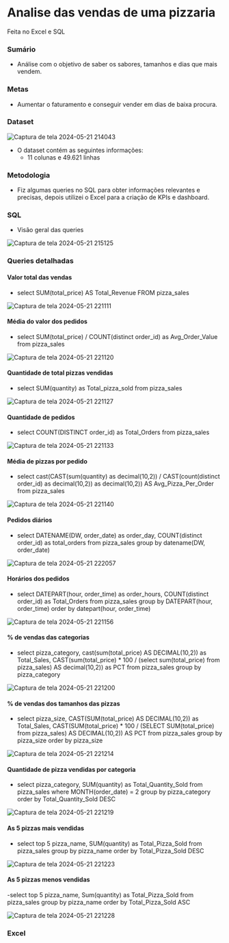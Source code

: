 # Analise das vendas de uma pizzaria
Feita no Excel e SQL

### Sumário

- Análise com o objetivo de saber os sabores, tamanhos e dias que mais vendem.

### Metas 

- Aumentar o faturamento e conseguir vender em dias de baixa procura.

### Dataset

![Captura de tela 2024-05-21 214043](https://github.com/chernayavdova/venda.pizza/assets/86575159/2ee7079c-e0a8-4f8b-9e14-f5bda48b9778)

- O dataset contém as seguintes informações:
  - 11 colunas e 49.621 linhas
 
### Metodologia
  - Fiz algumas queries no SQL para obter informações relevantes e precisas, depois utilizei o Excel para a criação de KPIs e dashboard.

### SQL
  - Visão geral das queries
  
  ![Captura de tela 2024-05-21 215125](https://github.com/chernayavdova/venda.pizza/assets/86575159/bad5d477-2d0e-436d-ad79-5593a2250b8d)

  ### Queries detalhadas 

  #### Valor total das vendas
  - select SUM(total_price) AS Total_Revenue FROM pizza_sales
    
![Captura de tela 2024-05-21 221111](https://github.com/chernayavdova/venda.pizza/assets/86575159/d1b87cab-9257-4c62-88ef-fbd57641d3e7)

  #### Média do valor dos pedidos 
  - select SUM(total_price) / COUNT(distinct order_id) as Avg_Order_Value from pizza_sales

![Captura de tela 2024-05-21 221120](https://github.com/chernayavdova/venda.pizza/assets/86575159/edbc2c12-bcb8-4579-bf4c-26e10ac537c3)

  #### Quantidade de total pizzas vendidas
  - select SUM(quantity) as Total_pizza_sold from pizza_sales

![Captura de tela 2024-05-21 221127](https://github.com/chernayavdova/venda.pizza/assets/86575159/a57758d3-7a8b-4396-8f8e-e001e62edc32)

  #### Quantidade de pedidos
  - select COUNT(DISTINCT order_id) as Total_Orders from pizza_sales
    
![Captura de tela 2024-05-21 221133](https://github.com/chernayavdova/venda.pizza/assets/86575159/80c33afa-c648-4840-82d9-5251b353e8be)

  #### Média de pizzas por pedido
  - select cast(CAST(sum(quantity) as decimal(10,2)) / 
    CAST(count(distinct order_id) as decimal(10,2)) as decimal(10,2)) AS  Avg_Pizza_Per_Order from pizza_sales

![Captura de tela 2024-05-21 221140](https://github.com/chernayavdova/venda.pizza/assets/86575159/ad9e973b-2006-4b1b-9a7f-dbffcac3c717)

  #### Pedidos diários
  - select DATENAME(DW, order_date) as order_day, COUNT(distinct order_id) as total_orders from pizza_sales
    group by datename(DW, order_date)

![Captura de tela 2024-05-21 222057](https://github.com/chernayavdova/venda.pizza/assets/86575159/c4450bbe-5b2d-4a00-8c07-c8aa9f78dea4)

  #### Horários dos pedidos
  - select DATEPART(hour, order_time) as order_hours, COUNT(distinct order_id) as Total_Orders from pizza_sales
    group by DATEPART(hour, order_time)
    order by datepart(hour, order_time)

![Captura de tela 2024-05-21 221156](https://github.com/chernayavdova/venda.pizza/assets/86575159/0233ef0d-d8ff-4181-97ce-c49cc50cd006)

  #### % de vendas das categorias
  - select pizza_category, cast(sum(total_price) AS DECIMAL(10,2)) as Total_Sales, 
    CAST(sum(total_price) * 100 / (select sum(total_price) from pizza_sales) AS decimal(10,2)) as PCT
    from pizza_sales
    group by pizza_category

![Captura de tela 2024-05-21 221200](https://github.com/chernayavdova/venda.pizza/assets/86575159/3d1fe783-853d-4fa6-bb90-1cb1fd6dcd44)

  #### % de vendas dos tamanhos das pizzas
  - select pizza_size, CAST(SUM(total_price) AS DECIMAL(10,2)) as Total_Sales,
    CAST(SUM(total_price) * 100 / (SELECT SUM(total_price) from pizza_sales) AS DECIMAL(10,2)) AS PCT
    from pizza_sales
    group by pizza_size
    order by pizza_size

![Captura de tela 2024-05-21 221214](https://github.com/chernayavdova/venda.pizza/assets/86575159/54f1f622-ea7a-4e0e-a593-db25e6e3495c)

  #### Quantidade de pizza vendidas por categoria
  - select pizza_category, SUM(quantity) as Total_Quantity_Sold
    from pizza_sales 
    where MONTH(order_date) = 2
    group by pizza_category
    order by Total_Quantity_Sold DESC

![Captura de tela 2024-05-21 221219](https://github.com/chernayavdova/venda.pizza/assets/86575159/2d8dab7e-00e2-4c00-b629-d70fb8f9768d)

  #### As 5 pizzas mais vendidas
  - select top 5 pizza_name, SUM(quantity) as Total_Pizza_Sold
    from pizza_sales
    group by pizza_name
    order by Total_Pizza_Sold DESC

![Captura de tela 2024-05-21 221223](https://github.com/chernayavdova/venda.pizza/assets/86575159/dc5736c7-659e-402f-99a4-b809de515b4f)

  #### As 5 pizzas menos vendidas
  -select top 5 pizza_name, Sum(quantity) as Total_Pizza_Sold
  from pizza_sales
  group by pizza_name
  order by Total_Pizza_Sold ASC

![Captura de tela 2024-05-21 221228](https://github.com/chernayavdova/venda.pizza/assets/86575159/452dbff0-b134-4f95-8450-670c304bca79)

### Excel
